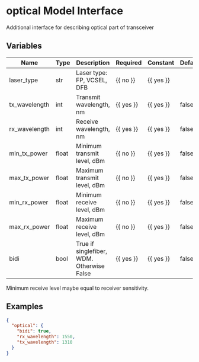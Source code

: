# optical Model Interface

Additional interface for describing optical part of transceiver

## Variables

| Name          | Type  | Description                               | Required  | Constant  | Default |
| ------------- | ----- | ----------------------------------------- | --------- | --------- | ------- |
| laser_type    | str   | Laser type: FP, VCSEL, DFB                | {{ no }}  | {{ yes }} |         |
| tx_wavelength | int   | Transmit wavelength, nm                   | {{ yes }} | {{ yes }} | false   |
| rx_wavelength | int   | Receive wavelength, nm                    | {{ yes }} | {{ yes }} | false   |
| min_tx_power  | float | Minimum transmit level, dBm               | {{ no }}  | {{ yes }} | false   |
| max_tx_power  | float | Maximum transmit level, dBm               | {{ no }}  | {{ yes }} | false   |
| min_rx_power  | float | Minimum receive level, dBm                | {{ no }}  | {{ yes }} | false   |
| max_rx_power  | float | Maximum receive level, dBm                | {{ no }}  | {{ yes }} | false   |
| bidi          | bool  | True if singlefiber, WDM. Otherwise False | {{ yes }} | {{ yes }} | false   |

Minimum receive level maybe equal to receiver sensitivity.

## Examples

```json
{
  "optical": {
    "bidi": true,
    "rx_wavelength": 1550,
    "tx_wavelength": 1310
  }
}
```
